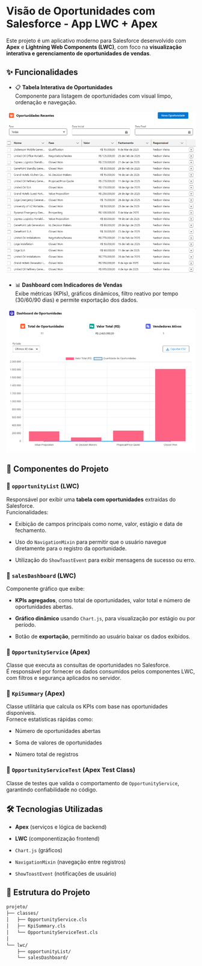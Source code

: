 # Visão de Oportunidades com Salesforce - App LWC + Apex

Este projeto é um aplicativo moderno para Salesforce desenvolvido com **Apex** e **Lightning Web Components (LWC)**, com foco na **visualização interativa e gerenciamento de oportunidades de vendas**.

## ✨ Funcionalidades

- 📋 **Tabela Interativa de Oportunidades**  
    Componente para listagem de oportunidades com visual limpo, ordenação e navegação.
 
![Tabela Screenshot](img/table.png)
    
- 📊 **Dashboard com Indicadores de Vendas**  
    Exibe métricas (KPIs), gráficos dinâmicos, filtro reativo por tempo (30/60/90 dias) e permite exportação dos dados.

![Dashboard Screenshot](img/dashboard.png)

## 🧩 Componentes do Projeto

### 🔹 `opportunityList` (LWC)

Responsável por exibir uma **tabela com oportunidades** extraídas do Salesforce.  
Funcionalidades:

- Exibição de campos principais como nome, valor, estágio e data de fechamento.
    
- Uso do `NavigationMixin` para permitir que o usuário navegue diretamente para o registro da oportunidade.
    
- Utilização do `ShowToastEvent` para exibir mensagens de sucesso ou erro.
    

### 🔹 `salesDashboard` (LWC)

Componente gráfico que exibe:

- **KPIs agregados**, como total de oportunidades, valor total e número de oportunidades abertas.
    
- **Gráfico dinâmico** usando `Chart.js`, para visualização por estágio ou por período.
    
- Botão de **exportação**, permitindo ao usuário baixar os dados exibidos.
    

### 🔹 `OpportunityService` (Apex)

Classe que executa as consultas de oportunidades no Salesforce.  
É responsável por fornecer os dados consumidos pelos componentes LWC, com filtros e segurança aplicados no servidor.

### 🔹 `KpiSummary` (Apex)

Classe utilitária que calcula os KPIs com base nas oportunidades disponíveis.  
Fornece estatísticas rápidas como:

- Número de oportunidades abertas
    
- Soma de valores de oportunidades
    
- Número total de registros
    

### 🔹 `OpportunityServiceTest` (Apex Test Class)

Classe de testes que valida o comportamento de `OpportunityService`, garantindo confiabilidade no código.

## 🛠️ Tecnologias Utilizadas

- **Apex** (serviços e lógica de backend)
    
- **LWC** (componentização frontend)
    
- `Chart.js` (gráficos)
    
- `NavigationMixin` (navegação entre registros)
    
- `ShowToastEvent` (notificações de usuário)
    
## 📁 Estrutura do Projeto

```markdown
projeto/
├── classes/
│   ├── OpportunityService.cls
│   ├── KpiSummary.cls
│   └── OpportunityServiceTest.cls
│
└── lwc/
    ├── opportunityList/
    └── salesDashboard/
```
